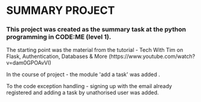 <h1> SUMMARY PROJECT </h1>

<h3>This project was created as the summary task at the python programming in CODE:ME (level 1).</h3>
  
<p>The starting point was the  material from the tutorial - Tech With Tim on Flask, Authentication, Databases & More
(https://www.youtube.com/watch?v=dam0GPOAvVI)</p>

<p>In the course of project - the module 'add a task' was added .</p>

<p>To the code exception handling - signing up with the email already registered and adding a task by unathorised user was added.  </p>

